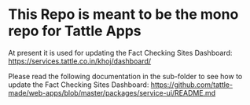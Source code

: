 # This Repo is meant to be the mono repo for Tattle Apps

At present it is used for updating the Fact Checking Sites Dashboard: 
https://services.tattle.co.in/khoj/dashboard/


Please read the following documentation in the sub-folder to see how to update the Fact Checking Sites Dashboard:
https://github.com/tattle-made/web-apps/blob/master/packages/service-ui/README.md

